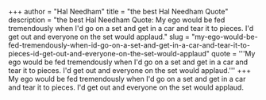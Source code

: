 +++
author = "Hal Needham"
title = "the best Hal Needham Quote"
description = "the best Hal Needham Quote: My ego would be fed tremendously when I'd go on a set and get in a car and tear it to pieces. I'd get out and everyone on the set would applaud."
slug = "my-ego-would-be-fed-tremendously-when-id-go-on-a-set-and-get-in-a-car-and-tear-it-to-pieces-id-get-out-and-everyone-on-the-set-would-applaud"
quote = '''My ego would be fed tremendously when I'd go on a set and get in a car and tear it to pieces. I'd get out and everyone on the set would applaud.'''
+++
My ego would be fed tremendously when I'd go on a set and get in a car and tear it to pieces. I'd get out and everyone on the set would applaud.
